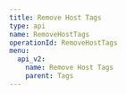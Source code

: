 ```yaml
---
title: Remove Host Tags
type: api
name: RemoveHostTags
operationId: RemoveHostTags
menu:
  api_v2:
    name: Remove Host Tags
    parent: Tags
---
```

